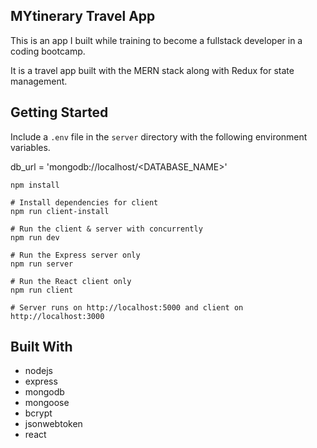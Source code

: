 ## MYtinerary Travel App

This is an app I built while training to become a fullstack developer in a coding bootcamp.

It is a travel app built with the MERN stack along with Redux for state management.

## Getting Started

Include a `.env` file in the `server` directory with the following environment variables.

db_url = 'mongodb://localhost/<DATABASE_NAME>'

```# Install dependencies for server
npm install

# Install dependencies for client
npm run client-install

# Run the client & server with concurrently
npm run dev

# Run the Express server only
npm run server

# Run the React client only
npm run client

# Server runs on http://localhost:5000 and client on http://localhost:3000
```

## Built With

- nodejs
- express
- mongodb
- mongoose
- bcrypt
- jsonwebtoken
- react

